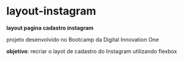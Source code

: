 # layout-instagram

**layout pagina cadastro instagram**

projeto desenvolvido no Bootcamp da Digital Innovation One

**objetivo**: recriar o layot de cadastro do Instagram utilizando flexbox




